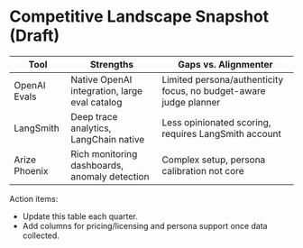 # Competitive Landscape Snapshot (Draft)

| Tool | Strengths | Gaps vs. Alignmenter |
| --- | --- | --- |
| OpenAI Evals | Native OpenAI integration, large eval catalog | Limited persona/authenticity focus, no budget-aware judge planner |
| LangSmith | Deep trace analytics, LangChain native | Less opinionated scoring, requires LangSmith account |
| Arize Phoenix | Rich monitoring dashboards, anomaly detection | Complex setup, persona calibration not core |

Action items:
- Update this table each quarter.
- Add columns for pricing/licensing and persona support once data collected.
